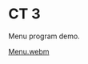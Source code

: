 # CT 3
Menu program demo.

[Menu.webm](https://github.com/CSUG-Cole/CSC372-CT-Assignments/assets/146023803/482ae670-c554-409b-a4df-c4495a121631)
